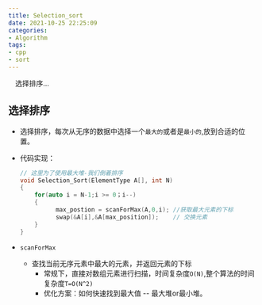 ```yaml
---
title: Selection_sort
date: 2021-10-25 22:25:09
categories:
- Algorithm
tags:
- cpp
- sort
---
```


<p>
&ensp;&ensp;选择排序...
</p>

<!-- more -->

## 选择排序  

- 选择排序，每次从无序的数据中选择一个`最大的`或者是`最小的`,放到合适的位置。

- 代码实现：

    ```C++ 
    // 这里为了使用最大堆-我们倒着排序 
    void Selection_Sort(ElementType A[], int N)
    {  
        for(auto i = N-1;i >= 0；i--)
        {
        	  max_postion = scanForMax(A,0,i); //获取最大元素的下标 
              swap(&A[i],&A[max_position]);    // 交换元素    
        }
    }
    ```

- `scanForMax`
  - 查找当前无序元素中最大的元素，并返回元素的下标
    - 常规下，直接对数组元素进行扫描，时间复杂度`O(N)`,整个算法的时间复杂度`T=O(N^2)`
    - 优化方案：如何快速找到最大值 -- 最大堆or最小堆。

